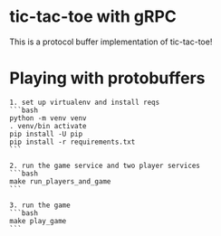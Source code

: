 # tic-tac-toe with gRPC

This is a protocol buffer implementation of tic-tac-toe!

# Playing with protobuffers

    1. set up virtualenv and install reqs
    ```bash
    python -m venv venv
    . venv/bin activate
    pip install -U pip
    pip install -r requirements.txt
    ```

    2. run the game service and two player services
    ```bash
    make run_players_and_game
    ```

    3. run the game
    ```bash
    make play_game
    ```

